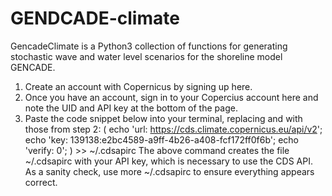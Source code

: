 # GENDCADE-climate

GencadeClimate is a Python3 collection of functions for generating stochastic wave and water level scenarios for the shoreline model GENCADE.

1. Create an account with Copernicus by signing up here.
2. Once you have an account, sign in to your Copercius account here and note the UID and API key at the bottom of the page.
3. Paste the code snippet below into your terminal, replacing <UID> and <API key> with those from step 2:
   (
  echo 'url: https://cds.climate.copernicus.eu/api/v2';
  echo 'key: 139138:e2bc4589-a9ff-4b26-a408-fcf172ff0f6b';
  echo 'verify: 0';
   ) >> ~/.cdsapirc
The above command creates the file ~/.cdsapirc with your API key, which is necessary to use the CDS API. As a sanity check, use more ~/.cdsapirc to ensure everything appears correct.


